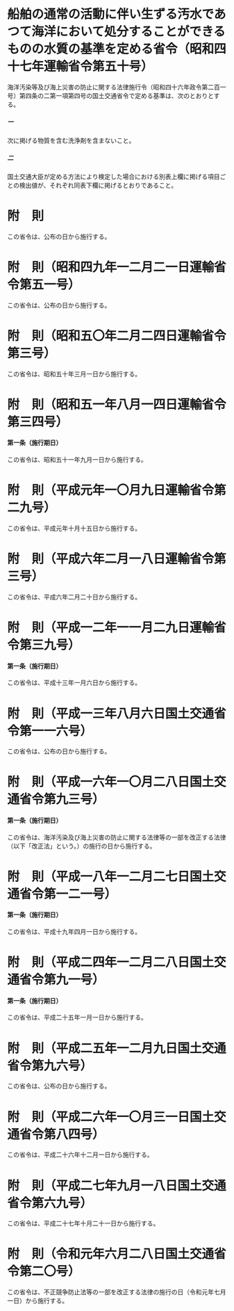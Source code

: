 # 船舶の通常の活動に伴い生ずる汚水であつて海洋において処分することができるものの水質の基準を定める省令（昭和四十七年運輸省令第五十号）
海洋汚染等及び海上災害の防止に関する法律施行令（昭和四十六年政令第二百一号）第四条の二第一項第四号の国土交通省令で定める基準は、次のとおりとする。
##### 一
次に掲げる物質を含む洗浄剤を含まないこと。
##### 二
国土交通大臣が定める方法により検定した場合における別表上欄に掲げる項目ごとの検出値が、それぞれ同表下欄に掲げるとおりであること。
# 附　則
この省令は、公布の日から施行する。
# 附　則（昭和四九年一二月二一日運輸省令第五一号）
この省令は、公布の日から施行する。
# 附　則（昭和五〇年二月二四日運輸省令第三号）
この省令は、昭和五十年三月一日から施行する。
# 附　則（昭和五一年八月一四日運輸省令第三四号）
#### 第一条（施行期日）
この省令は、昭和五十一年九月一日から施行する。
# 附　則（平成元年一〇月九日運輸省令第二九号）
この省令は、平成元年十月十五日から施行する。
# 附　則（平成六年二月一八日運輸省令第三号）
この省令は、平成六年二月二十日から施行する。
# 附　則（平成一二年一一月二九日運輸省令第三九号）
#### 第一条（施行期日）
この省令は、平成十三年一月六日から施行する。
# 附　則（平成一三年八月六日国土交通省令第一一六号）
この省令は、公布の日から施行する。
# 附　則（平成一六年一〇月二八日国土交通省令第九三号）
#### 第一条（施行期日）
この省令は、海洋汚染及び海上災害の防止に関する法律等の一部を改正する法律（以下「改正法」という。）の施行の日から施行する。
# 附　則（平成一八年一二月二七日国土交通省令第一二一号）
#### 第一条（施行期日）
この省令は、平成十九年四月一日から施行する。
# 附　則（平成二四年一二月二八日国土交通省令第九一号）
#### 第一条（施行期日）
この省令は、平成二十五年一月一日から施行する。
# 附　則（平成二五年一二月九日国土交通省令第九六号）
この省令は、公布の日から施行する。
# 附　則（平成二六年一〇月三一日国土交通省令第八四号）
この省令は、平成二十六年十二月一日から施行する。
# 附　則（平成二七年九月一八日国土交通省令第六九号）
この省令は、平成二十七年十月二十一日から施行する。
# 附　則（令和元年六月二八日国土交通省令第二〇号）
この省令は、不正競争防止法等の一部を改正する法律の施行の日（令和元年七月一日）から施行する。
